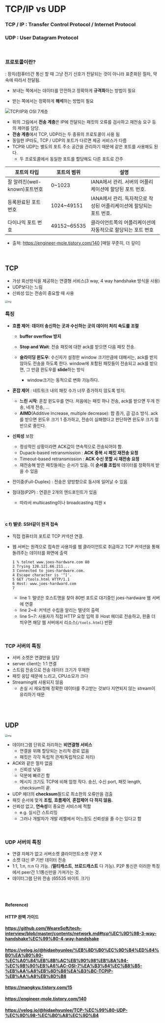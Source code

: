 # TCP/IP vs UDP

### TCP / IP : Transfer Control Protocol / Internet Protocol

### UDP : User Datagram Protocol

 <br>

### 프로토콜이란?

: 장치(컴퓨터)간 통신 할 때 그냥 전기 신호가 전달되는 것이 아니라 표준화된 절차, 약속에 따라서 전달됨.

* 보내는 쪽에서는 데이터를 안전하고 정확하게 **규격화**하는 방법이 필요

* 받는 쪽에서는 정확하게 **해석**하는 방법이 필요

  

![TCP/IP와 OSI 7계층](https://madplay.github.io/img/post/2018-02-04-network-tcp-udp-tcpip-1.png) 

* 위의 그림에서 **전송 계층**은 IP에 전달되는 패킷의 오류를 검사하고 재전송 요구 등의 제어를 담당.
* **전송 계층**에서 TCP, UDP라는 두 종류의 프로토콜이 사용 됨 
* 동일한 IP라도, TCP / UDP의 포트가 다르면 제공 서비스가 다름
* TCP와 UDP는 별도의 포트 주소 공간을 관리하기 때문에 같은 포트를 사용해도 된다.
  * 두 프로토콜에서 동일한 포트를 할당해도 다른 포트로 간주

| **포트의 타입**               | **포트의 범위** | **설명**                                                     |
| ----------------------------- | --------------- | ------------------------------------------------------------ |
| 잘 알려진(well-known)포트번호 | 0~1023          | IANA에서 관리. 서버의 어플리케이션에 할당된 포트 번호.       |
| 등록완료된 포트 번호          | 1024~49151      | IANA에서 관리. 독자적으로 작성된 어플리케이션에 할당되는 포트 번호. |
| 다이나믹 포트 번호            | 49152~65535     | 클라이언트쪽의 어플리케이션에 자동적으로 할당되는 포트 번호  |

* 출처: https://engineer-mole.tistory.com/140 [매일 꾸준히, 더 깊이]

<br>

## TCP

* 가상 회선방식을 제공하는 연결형 서비스(3 way, 4 way handshake 방식을 사용)
* UDP보다는 느림
* 신뢰성 있는 전송이 중요할 때 사용

<img src="https://github.com/WeareSoft/tech-interview/raw/master/contents/images/tcp-virtual-circuit.png" alt="img" style="zoom:50%;" /> 

### 특징

* **흐름 제어**: **데이터 송신하는 곳과 수신하는 곳의 데이터 처리 속도를 조절**

  * **buffer overflow 방지**

  * **Stop and Wait**: 전송 패킷에 대한 ack를 받으면 다음 패킷 전송.
  * **슬라이딩 윈도우**: 수신자가 설정한 window 크기만큼에 대해서는, ack를 받지 않아도 전송을 하도록 한다. window에 포함된 패킷들이 전송되고 ack를 받으면, 그 만큼 윈도우를 **slide**하는 방식
    * window크기는 동적으로 변화 가능하다.

* **혼잡 제어** : 네트워크 내의 패킷 수가 너무 증가하지 않도록 방지.

  * **느린 시작**: 혼잡 윈도우를 연다. 처음에는 패킷 하나 전송, ack를 받으면 두개 전송, 네개 전송, ...
  * **AIMD**(Additive Increase, multiple decrease): 합 증가, 곱 감소 방식. ack를 받으면 윈도우 크기 1 증가하고, 전송이 실패했다고 판단하면 윈도우 크기 절반으로 줄인다.

* **신뢰성** 보장
  
  * 정상적인 상황이라면 ACK값이 연속적으로 전송되어야 함.
  * Dupack-based retransmission : **ACK 중복 시 패킷 재전송 요청**
  * Timeout-based retransmission : **ACK 수신 못할 시 재전송 요청**
  * 재전송해 받은 패킷들에는 순서가 있음. 이 **순서를 조립**해 데이터를 정확하게 받을 수 있음
  
* 전이중(Full-Duplex) : 전송은 양방향으로 동시에 일어날 수 있음

* 점대점(P2P) : 연결은 2개의 엔드포인트가 있음
  * 따라서 multicasting이나 broadcasting 지원 x

<br>

#### c f) 텔넷: SSH같이 원격 접속

* 직접 컴퓨터의 포트로 TCP 커넥션 연결.

* 웹 서버는 원격으로 접속한 사용자를 웹 클라이언트로 취급하고 TCP 커넥션을 통해 돌려주는 데이터를 화면에 출력

  ``` http
  1 % telnet www.joes-hardware.com 80
  2 Trying 128.121.66.211...
  3 Connected to joes-hardware.com.
  4 Escape character is '^]'.
  5 GET /tools.html HTTP/1.1
  6 Host: www.joes-hardward.com
  7 
  ```

  * line 1: 텔넷은 호스트명을 찾아 80번 포트로 대기중인 joes-hardware 웹 서버에 연결
  * line 2~4: 커넥션 수립을 알리는 텔넷의 출력
  * line 5~7: 사용자가 직접 HTTP 요청 입력 후 Host 헤더로 전송하고, 한줄 더 띄우면 해당 웹 서버에서 리소스(`/tools.html`) 반환

<br>

### TCP 서버의 특징

* 서버 소켓은 연결만을 담당
* server client는 1:1 연결
* 스트림 전송으로 전송 데이터 크기가 무제한
* 패킷 응답 때문에 느리고, CPU소모가 크다
* Streaming에 사용되지 않음
  * 손실 시 재요청해 정확한 데이터를 주고받는 것보다 지연되지 않는 stream이 유리하기 때문

<br><br>

## UDP

<img src="https://github.com/WeareSoft/tech-interview/raw/master/contents/images/udp-datagram.png" alt="img" style="zoom:50%;" /> 

* 데이터그램 단위로 처리하는 **비연결형 서비스**
  * 연결을 위해 할당되는 논리적 경로 없음
  * 패킷은 각각 독립적 관계(독립적으로 처리)
* ACK와 같은 절차 없음
  * 신뢰성 낮음
  * 덕분에 빠르긴 함
  * 메시지 크기도 TCP에 비해 엄청 작다. 송신, 수신 port, 패킷 length, checksum이 끝.
* UDP 헤더의 **checksum**필드로 최소한의 오류만을 검출
* 패킷 순서에 맞게 **조립**, **흐름제어**, **혼잡제어** **다 하지 않음.**
* 신뢰성 없고, **연속성**이 중요한 서비스에 적합
  * e.g. 실시간 스트리밍
  * 그러나 개발자가 개발 레벨에서 어느정도 신뢰성을 줄 수는 있다고 함

<br>

### UDP 서버의 특징

* 연결 자체가 없고 서버소켓 클라이언트소켓 구분 X
* 소켓 대신 IP 기반 데이터 전송
* 1:1, 1:n, n:n 다 가능. (**멀티캐스트**, **브로드캐스트** 다 가능). P2P 통신은 이러한 특징에서 peer간 1:1통신만을 가져가는 것.
* 데이터그램 단위 전송 (65535 바이트 크기)

<br><br>

#### Reference)

#### HTTP 완벽 가이드

#### https://github.com/WeareSoft/tech-interview/blob/master/contents/network.md#tcp%EC%9D%98-3-way-handshake%EC%99%80-4-way-handshake

#### https://velog.io/@hidaehyunlee/%EB%8D%B0%EC%9D%B4%ED%84%B0%EA%B0%80-%EC%A0%84%EB%8B%AC%EB%90%98%EB%8A%94-%EC%9B%90%EB%A6%AC-OSI-7%EA%B3%84%EC%B8%B5-%EB%AA%A8%EB%8D%B8%EA%B3%BC-TCPIP-%EB%AA%A8%EB%8D%B8

#### https://mangkyu.tistory.com/15

#### https://engineer-mole.tistory.com/140

#### https://velog.io/@hidaehyunlee/TCP-%EC%99%80-UDP-%EC%9D%98-%EC%B0%A8%EC%9D%B4

